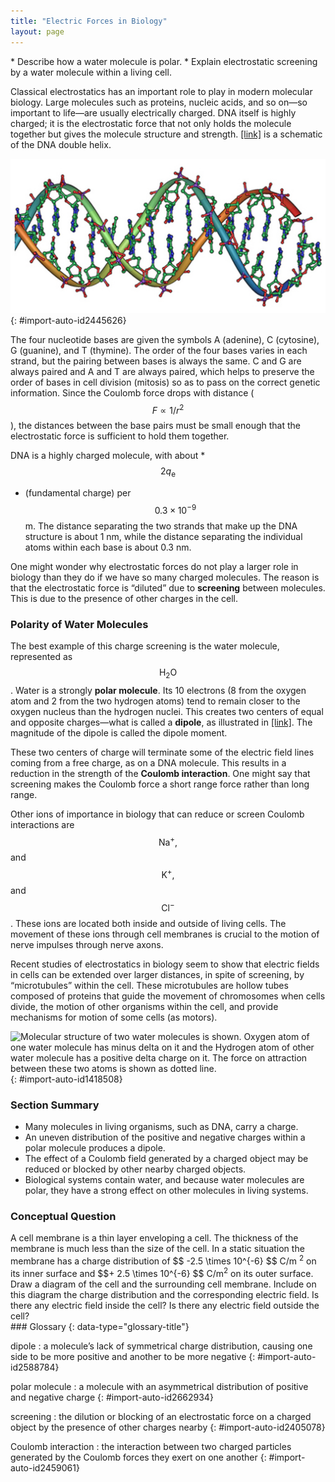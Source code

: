 ```yaml
---
title: "Electric Forces in Biology"
layout: page
---
```



<div data-type="abstract" markdown="1">
* Describe how a water molecule is polar.
* Explain electrostatic screening by a water molecule within a living cell.

</div>

Classical electrostatics has an important role to play in modern molecular biology. Large molecules such as proteins, nucleic acids, and so on—so important to life—are usually electrically charged. DNA itself is highly charged; it is the electrostatic force that not only holds the molecule together but gives the molecule structure and strength. [\[link\]](#import-auto-id2445626) is a schematic of the DNA double helix.

 ![A double-helical D N A structure is shown in the figure.](../resources/Figure_19_06_02a.jpg "DNA is a highly charged molecule. The DNA double helix shows the two coiled strands each containing a row of nitrogenous bases, which &#x201C;code&#x201D; the genetic information needed by a living organism. The strands are connected by bonds between pairs of bases. While pairing combinations between certain bases are fixed (C-G and A-T), the sequence of nucleotides in the strand varies. (credit: Jerome Walker)"){: #import-auto-id2445626}

The four nucleotide bases are given the symbols A (adenine), C (cytosine), G (guanine), and T (thymine). The order of the four bases varies in each strand, but the pairing between bases is always the same. C and G are always paired and A and T are always paired, which helps to preserve the order of bases in cell division (mitosis) so as to pass on the correct genetic information. Since the Coulomb force drops with distance ( $$F\propto 1/{r}^{2} $$
), the distances between the base pairs must be small enough that the electrostatic force is sufficient to hold them together.

DNA is a highly charged molecule, with about * $$2{q}_{\text{e}} $$
* (fundamental charge) per  $$ 0.3 \times 10^{-9}  $$
 m. The distance separating the two strands that make up the DNA structure is about 1 nm, while the distance separating the individual atoms within each base is about 0.3 nm.

One might wonder why electrostatic forces do not play a larger role in biology than they do if we have so many charged molecules. The reason is that the electrostatic force is “diluted” due to **screening** between molecules. This is due to the presence of other charges in the cell.

### Polarity of Water Molecules

The best example of this charge screening is the water molecule, represented as  $${\text{H}}_{2}\text{O} $$
. Water is a strongly **polar molecule**. Its 10 electrons (8 from the oxygen atom and 2 from the two hydrogen atoms) tend to remain closer to the oxygen nucleus than the hydrogen nuclei. This creates two centers of equal and opposite charges—what is called a **dipole**, as illustrated in [\[link\]](#import-auto-id1418508). The magnitude of the dipole is called the dipole moment.

These two centers of charge will terminate some of the electric field lines coming from a free charge, as on a DNA molecule. This results in a reduction in the strength of the **Coulomb interaction**. One might say that screening makes the Coulomb force a short range force rather than long range.

Other ions of importance in biology that can reduce or screen Coulomb interactions are  $${\text{Na}}^{+}\text{,} $$
 and  $${\text{K}}^{+}\text{,} $$
 and  $${\text{Cl}}^{-} $$
. These ions are located both inside and outside of living cells. The movement of these ions through cell membranes is crucial to the motion of nerve impulses through nerve axons.

Recent studies of electrostatics in biology seem to show that electric fields in cells can be extended over larger distances, in spite of screening, by “microtubules” within the cell. These microtubules are hollow tubes composed of proteins that guide the movement of chromosomes when cells divide, the motion of other organisms within the cell, and provide mechanisms for motion of some cells (as motors).

 ![Molecular structure of two water molecules is shown. Oxygen atom of one water molecule has minus delta on it and the Hydrogen atom of other water molecule has a positive delta charge on it. The force on attraction between these two atoms is shown as dotted line.](../resources/Figure_19_06_03a.jpg "This schematic shows water ( \( \text{H}_2 \text{O} \) ) as a polar molecule. Unequal sharing of electrons between the oxygen ( \( \text{O} \) ) and hydrogen ( \( \text{H} \) ) atoms leads to a net separation of positive and negative charge&#x2014;forming a dipole. The symbols \( \delta^{-} \) and \( \delta^{+} \) indicate that the oxygen side of the \( \text{H}_2 \text{O} \) molecule tends to be more negative, while the hydrogen ends tend to be more positive. This leads to an attraction of opposite charges between molecules."){: #import-auto-id1418508}

### Section Summary

* Many molecules in living organisms, such as DNA, carry a charge.
* An uneven distribution of the positive and negative charges within a polar molecule produces a dipole.
* The effect of a Coulomb field generated by a charged object may be reduced or blocked by other nearby charged objects.
* Biological systems contain water, and because water molecules are polar, they have a strong effect on other molecules in living systems.

### Conceptual Question

<div data-type="exercise" data-element-type="conceptual-questions">
<div data-type="problem" markdown="1">
A cell membrane is a thin layer enveloping a cell. The thickness of the membrane is much less than the size of the cell. In a static situation the membrane has a charge distribution of  $$ -2.5 \times 10^{-6}  $$
C/m <sup>2</sup> on its inner surface and  $$+ 2.5 \times 10^{-6}  $$
 C/m<sup>2</sup> on its outer surface. Draw a diagram of the cell and the surrounding cell membrane. Include on this diagram the charge distribution and the corresponding electric field. Is there any electric field inside the cell? Is there any electric field outside the cell?

</div>
</div>

<div data-type="glossary" markdown="1">
### Glossary
{: data-type="glossary-title"}

dipole
: a molecule’s lack of symmetrical charge distribution, causing one side to be more positive and another to be more negative
{: #import-auto-id2588784}

polar molecule
: a molecule with an asymmetrical distribution of positive and negative charge
{: #import-auto-id2662934}

screening
: the dilution or blocking of an electrostatic force on a charged object by the presence of other charges nearby
{: #import-auto-id2405078}

Coulomb interaction
: the interaction between two charged particles generated by the Coulomb forces they exert on one another
{: #import-auto-id2459061}

</div>
